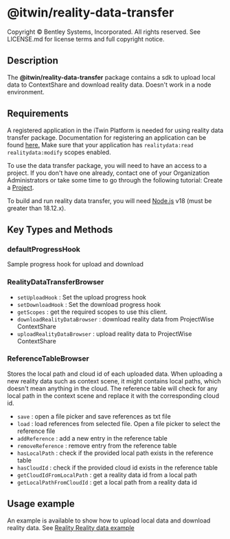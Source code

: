 # @itwin/reality-data-transfer

Copyright © Bentley Systems, Incorporated. All rights reserved. See LICENSE.md for license terms and full copyright notice.

## Description

The **@itwin/reality-data-transfer** package contains a sdk to upload local data to ContextShare and download reality data. Doesn't work in a node environment.

## Requirements

A registered application in the iTwin Platform is needed for using reality data transfer package. Documentation for registering an application can be found [here.](https://developer.bentley.com/tutorials/register-and-modify-application/) Make sure that your application has `realitydata:read realitydata:modify` scopes enabled. 

To use the data transfer package, you will need to have an access to a project. If you don't have one already, contact one of your Organization Administrators or take some time to go through the following tutorial: Create a [Project](https://developer.bentley.com/tutorials/create-and-query-projects-guide).

To build and run reality data transfer, you will need [Node.js](https://nodejs.org/en/) v18 (must be greater than 18.12.x).

## Key Types and Methods

### defaultProgressHook

Sample progress hook for upload and download

### RealityDataTransferBrowser

- `setUploadHook` : Set the upload progress hook
- `setDownloadHook` : Set the download progress hook
- `getScopes` : get the required scopes to use this client.
- `downloadRealityDataBrowser` : download reality data from ProjectWise ContextShare
- `uploadRealityDataBrowser` : upload reality data to ProjectWise ContextShare

### ReferenceTableBrowser

Stores the local path and cloud id of each uploaded data. When uploading a new reality data such as context scene, it might contains local paths, which doesn't mean anything in the cloud. The reference table will check for any local path in the context scene and replace it with the corresponding cloud id.

- `save` : open a file picker and save references as txt file
- `load` : load references from selected file. Open a file picker to select the reference file
- `addReference` : add a new entry in the reference table
- `removeReference` : remove entry from the reference table
- `hasLocalPath` : check if the provided local path exists in the reference table
- `hasCloudId` : check if the provided cloud id exists in the reference table
- `getCloudIdFromLocalPath` : get a reality data id from a local path
- `getLocalPathFromCloudId` : get a local path from a reality data id

## Usage example

An example is available to show how to upload local data and download reality data. See [Reality Reality data example](./../../examples/code-samples/src/DataTransfer.ts)